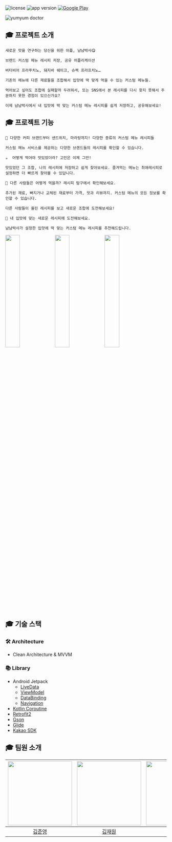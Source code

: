 ![license](https://img.shields.io/github/license/YAPP-19th/Android-Team-2-Frontend)
![app version](https://img.shields.io/badge/Version-1.0.1-orange?style=flat&logo=android)
[![Google Play](https://img.shields.io/badge/Play%20Store-gray?style=flat&logo=GooglePlay)](https://play.google.com/store/apps/details?id=com.doctor.yumyum)

![yumyum doctor](https://user-images.githubusercontent.com/40855422/149953406-141cf9a1-0ca7-4506-9528-fc110443a816.png)

## 🎓 프로젝트 소개
```
새로운 맛을 연구하는 당신을 위한 어플, 냠냠박사😋

브랜드 커스텀 메뉴 레시피 저장, 공유 어플리케이션

버터비어 프라푸치노, 돼지바 쉐이크, 슈렉 프라프치노…

기존의 메뉴에 다른 재료들을 조합해서 입맛에 딱 맞게 먹을 수 있는 커스텀 메뉴들. 

먹어보고 싶어도 조합에 실패할까 두려워서, 또는 SNS에서 본 레시피를 다시 찾지 못해서 주문하지 못한 경험이 있으신가요?

이제 냠냠박사에서 내 입맛에 딱 맞는 커스텀 메뉴 레시피를 쉽게 저장하고, 공유해보세요!
```

## 🎓 프로젝트 기능
```
🍴 다양한 커피 브랜드부터 샌드위치, 마라탕까지! 다양한 종류의 커스텀 메뉴 레시피들

커스텀 메뉴 서비스를 제공하는 다양한 브랜드들의 레시피를 확인할 수 있습니다.

☕  어떻게 먹어야 맛있었더라? 고민은 이제 그만!

맛있었던 그 조합, 나의 레시피에 저장하고 쉽게 찾아보세요. 즐겨먹는 메뉴는 최애레시피로 설정하면 더 빠르게 찾아볼 수 있답니다.

🍷 다른 사람들은 어떻게 먹을까? 레시피 탐구에서 확인해보세요.

추가된 재료, 빠지거나 교체된 재료부터 가격, 맛과 리뷰까지. 커스텀 메뉴의 모든 정보를 확인할 수 있습니다.

다른 사람들이 올린 레시피를 보고 새로운 조합에 도전해보세요!

🥪 내 입맛에 맞는 새로운 레시피에 도전해보세요.

냠냠박사가 설정한 입맛에 딱 맞는 커스텀 메뉴 레시피를 추천해드립니다.
```
<img width="30%" src="https://user-images.githubusercontent.com/40855422/149960594-1d9f94ba-beff-458d-ab42-cbe7e2a5e942.jpg"/> <img width="30%" src="https://user-images.githubusercontent.com/40855422/149960609-48e0372a-808b-4156-b969-cecfde5b5c26.jpg"/> <img width="30%" src="https://user-images.githubusercontent.com/40855422/149960614-00f08f7c-7497-4551-96ea-06c7c326097a.jpg"/>

## 🎓 기술 스택

### 🛠️ Architecture
- Clean Architecture & MVVM

### 📚 Library
- Android Jetpack
  - [LiveData](https://developer.android.com/topic/libraries/architecture/livedata)
  - [ViewModel](https://developer.android.com/topic/libraries/architecture/viewmodel)
  - [DataBinding](https://developer.android.com/jetpack/androidx/releases/databinding?hl=ko)
  - [Navigation](https://developer.android.com/jetpack/androidx/releases/navigation)
- [Kotlin Coroutine](https://kotlinlang.org/docs/coroutines-overview.html)
- [Retrofit2](https://square.github.io/retrofit/)
- [Gson](https://github.com/google/gson)
- [Glide](https://github.com/bumptech/glide)
- [Kakao SDK](https://developers.kakao.com/docs/latest/ko/getting-started/sdk-android)

## 🎓 팀원 소개

<div align="center">
  
|<img src="https://github.com/junieberry.png" width="200"/>|<img src="https://github.com/ashwon12.png" width="200"/>|<img src="https://github.com/jionchu.png" width="200"/>|
|:--:|:--:|:--:|
|[김준영](https://github.com/junieberry)|[김재원](https://github.com/ashwon12)|[추지온](https://github.com/jionchu)|
  
</div>
  
